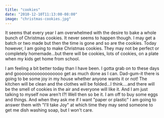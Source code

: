 ```yaml
---
title: "cookies"
date: "2010-12-10T11:13:00-08:00"
image: "christmas-cookies.jpg"
---
```


It seems that every year I am overwhelmed with the desire to bake a whole bunch of Christmas cookies. It never seems to happen though. I may get a batch or two made but then the time is gone and so are the cookies.
Today however, I am going to make Christmas cookies. They may not be perfect or completely homemade...but there will be cookies, lots of cookies, on a plate when my kids get home from school. 

I am feeling a bit better today than I have been. I gotta grab on to these days and goooooooooooooooooo get as much done as I can. Dad-gum-it there is going to be some joy in my house whether anyone wants it or not! The kitchen will be clean and the clothes will be folded...I think....and there will be the smell of cookies in the air and everyone will like it. And I am just talking to myself now aren't I?!
Well then so be it. I am off to buy some eggs and things. And when they ask me if I want "paper or plastic" I am going to answer them with "I'll take Joy" at which time they may send someone to get me dish washing soap, but I won't care.